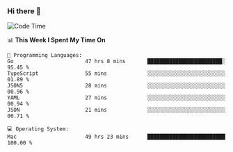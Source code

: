 ### Hi there 👋

<!--
**CrazyCollin/crazycollin** is a ✨ _special_ ✨ repository because its `README.md` (this file) appears on your GitHub profile.

Here are some ideas to get you started:

- 🔭 I’m currently working on ...
- 🌱 I’m currently learning ...
- 👯 I’m looking to collaborate on ...
- 🤔 I’m looking for help with ...
- 💬 Ask me about ...
- 📫 How to reach me: ...
- 😄 Pronouns: ...
- ⚡ Fun fact: ...
-->

<!--START_SECTION:waka-->
![Code Time](http://img.shields.io/badge/Code%20Time-4%2C329%20hrs%2057%20mins-blue)

📊 **This Week I Spent My Time On** 

```text
💬 Programming Languages: 
Go                       47 hrs 8 mins       ████████████████████████░   95.45 % 
TypeScript               55 mins             ░░░░░░░░░░░░░░░░░░░░░░░░░   01.89 % 
JSON5                    28 mins             ░░░░░░░░░░░░░░░░░░░░░░░░░   00.96 % 
YAML                     27 mins             ░░░░░░░░░░░░░░░░░░░░░░░░░   00.94 % 
JSON                     21 mins             ░░░░░░░░░░░░░░░░░░░░░░░░░   00.71 % 

💻 Operating System: 
Mac                      49 hrs 23 mins      █████████████████████████   100.00 % 
```


<!--END_SECTION:waka-->
